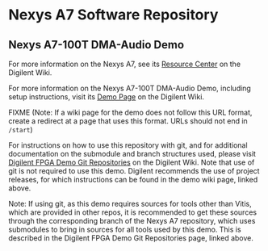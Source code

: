 # Nexys A7 Software Repository

## Nexys A7-100T DMA-Audio Demo

For more information on the Nexys A7, see its [Resource Center](https://reference.digilentinc.com/reference/programmable-logic/nexys-a7/start) on the Digilent Wiki.

For more information on the Nexys A7-100T DMA-Audio Demo, including setup instructions, visit its [Demo Page](https://reference.digilentinc.com/reference/programmable-logic/nexys-a7/demos/nexys-a7-dma-audio) on the Digilent Wiki.

FIXME (Note: If a wiki page for the demo does not follow this URL format, create a redirect at a page that uses this format. URLs should not end in `/start`)

For instructions on how to use this repository with git, and for additional documentation on the submodule and branch structures used, please visit [Digilent FPGA Demo Git Repositories](https://reference.digilentinc.com/reference/programmable-logic/documents/git) on the Digilent Wiki. Note that use of git is not required to use this demo. Digilent recommends the use of project releases, for which instructions can be found in the demo wiki page, linked above.

Note: If using git, as this demo requires sources for tools other than Vitis, which are provided in other repos, it is recommended to get these sources through the corresponding branch of the Nexys A7 repository, which uses submodules to bring in sources for all tools used by this demo. This is described in the Digilent FPGA Demo Git Repositories page, linked above.

